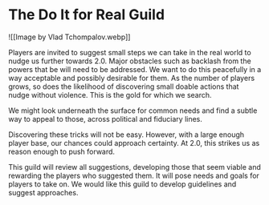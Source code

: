 # The Do It for Real Guild

![[Image by Vlad Tchompalov.webp]]

Players are invited to suggest small steps we can take in the real world to nudge us further towards 2.0. Major obstacles such as backlash from the powers that be will need to be addressed. We want to do this peacefully in a way acceptable and possibly desirable for them. As the number of players grows, so does the likelihood of discovering small doable actions that nudge without violence. This is the gold for which we search.

We might look underneath the surface for common needs and find a subtle way to appeal to those, across political and fiduciary lines.

Discovering these tricks will not be easy. However, with a large enough player base, our chances could approach certainty. At 2.0, this strikes us as reason enough to push forward.

This guild will review all suggestions, developing those that seem viable and rewarding the players who suggested them. It will pose needs and goals for players to take on. We would like this guild to develop guidelines and suggest approaches.